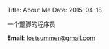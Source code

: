 Title: About Me
Date: 2015-04-18

一个蹩脚的程序员

**Email**: [lostsummer@gmail.com](mailto:lostsummer@gmail.com)


